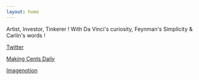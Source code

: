 ```yaml
---
layout: home
---
```


Artist, Investor, Tinkerer !
With Da Vinci's curiosity, Feynman's Simplicity & Carlin's words !

[Twitter](https://twitter.com/home)

[Making Cents Daily](https://makingcentsdaily.substack.com/)

[Imagenotion](https://imagenotion.substack.com/)


